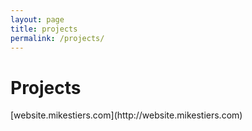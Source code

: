 ```yaml
---
layout: page
title: projects
permalink: /projects/
---
```


<h1>Projects</h1>
[website.mikestiers.com](http://website.mikestiers.com)

